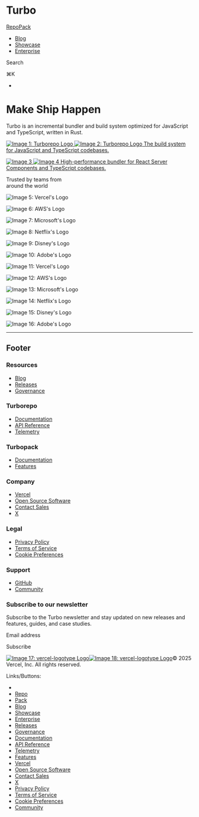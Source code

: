 Turbo
===============

[](https://turbo.build/)

[Repo](https://turbo.build/repo)[Pack](https://turbo.build/pack)

*   [Blog](https://turbo.build/blog)
*   [Showcase](https://turbo.build/showcase)
*   [Enterprise](https://vercel.com/contact/sales?utm_source=turbo.build&utm_medium=referral&utm_campaign=header-enterpriseLink)

Search

⌘K

*   [](https://github.com/vercel/turbo)

Make Ship Happen
================

Turbo is an incremental bundler and build system optimized for JavaScript and TypeScript, written in Rust.

[![Image 1: Turborepo Logo](https://turbo.build/images/docs/repo/repo-hero-logo-light.svg) ![Image 2: Turborepo Logo](https://turbo.build/images/docs/repo/repo-hero-logo-dark.svg) The build system for JavaScript and TypeScript codebases.](https://turbo.build/repo)

[![Image 3](https://turbo.build/images/docs/pack/turbopack-hero-logo-light.svg) ![Image 4](https://turbo.build/images/docs/pack/turbopack-hero-logo-dark.svg) High-performance bundler for React Server Components and TypeScript codebases.](https://turbo.build/pack)

Trusted by teams from  
around the world

![Image 5: Vercel's Logo](https://turbo.build/images/logos/color/vercel.svg)

![Image 6: AWS's Logo](https://turbo.build/images/logos/color/aws.svg)

![Image 7: Microsoft's Logo](https://turbo.build/images/logos/color/microsoft.svg)

![Image 8: Netflix's Logo](https://turbo.build/images/logos/color/netflix.svg)

![Image 9: Disney's Logo](https://turbo.build/images/logos/color/disney.svg)

![Image 10: Adobe's Logo](https://turbo.build/images/logos/color/adobe.svg)

![Image 11: Vercel's Logo](https://turbo.build/images/logos/white/vercel.svg)

![Image 12: AWS's Logo](https://turbo.build/images/logos/white/aws.svg)

![Image 13: Microsoft's Logo](https://turbo.build/images/logos/white/microsoft.svg)

![Image 14: Netflix's Logo](https://turbo.build/images/logos/white/netflix.svg)

![Image 15: Disney's Logo](https://turbo.build/images/logos/white/disney.svg)

![Image 16: Adobe's Logo](https://turbo.build/images/logos/white/adobe.svg)

* * *

Footer
------

### Resources

*   [Blog](https://turbo.build/blog)
*   [Releases](https://github.com/vercel/turbo/releases)
*   [Governance](https://turbo.build/governance)

### Turborepo

*   [Documentation](https://turbo.build/repo/docs)
*   [API Reference](https://turbo.build/repo/docs/reference)
*   [Telemetry](https://turbo.build/repo/docs/telemetry)

### Turbopack

*   [Documentation](https://turbo.build/pack/docs)
*   [Features](https://turbo.build/pack/docs/features)

### Company

*   [Vercel](https://vercel.com/)
*   [Open Source Software](https://vercel.com/oss?utm_source=turbo.build&utm_medium=referral&utm_campaign=footer-ossLink)
*   [Contact Sales](https://vercel.com/solutions/turborepo?utm_source=turbo.build&utm_medium=referral&utm_campaign=footer-enterpriseLink)
*   [X](https://x.com/vercel)

### Legal

*   [Privacy Policy](https://turbo.build/privacy)
*   [Terms of Service](https://turbo.build/terms)
*   [Cookie Preferences](https://turbo.build/#)

### Support

*   [GitHub](https://github.com/vercel/turbo)
*   [Community](https://vercel.community/tag/turborepo)

### Subscribe to our newsletter

Subscribe to the Turbo newsletter and stay updated on new releases and features, guides, and case studies.

Email address

Subscribe

[![Image 17: vercel-logotype Logo](https://turbo.build/_next/static/media/vercel-logotype-light.cf7eca76.svg)![Image 18: vercel-logotype Logo](https://turbo.build/_next/static/media/vercel-logotype-dark.01246f11.svg)](https://vercel.com/?utm_source=turbo.build&utm_medium=referral&utm_campaign=footer-logoLink "vercel.com homepage")© 2025 Vercel, Inc. All rights reserved.

Links/Buttons:
- [](https://vercel.com/?utm_source=turbo.build&utm_medium=referral&utm_campaign=footer-logoLink)
- [Repo](https://turbo.build/repo)
- [Pack](https://turbo.build/pack)
- [Blog](https://turbo.build/blog)
- [Showcase](https://turbo.build/showcase)
- [Enterprise](https://vercel.com/contact/sales?utm_source=turbo.build&utm_medium=referral&utm_campaign=header-enterpriseLink)
- [Releases](https://github.com/vercel/turbo/releases)
- [Governance](https://turbo.build/governance)
- [Documentation](https://turbo.build/pack/docs)
- [API Reference](https://turbo.build/repo/docs/reference)
- [Telemetry](https://turbo.build/repo/docs/telemetry)
- [Features](https://turbo.build/pack/docs/features)
- [Vercel](https://vercel.com/)
- [Open Source Software](https://vercel.com/oss?utm_source=turbo.build&utm_medium=referral&utm_campaign=footer-ossLink)
- [Contact Sales](https://vercel.com/solutions/turborepo?utm_source=turbo.build&utm_medium=referral&utm_campaign=footer-enterpriseLink)
- [X](https://x.com/vercel)
- [Privacy Policy](https://turbo.build/privacy)
- [Terms of Service](https://turbo.build/terms)
- [Cookie Preferences](https://turbo.build/#)
- [Community](https://vercel.community/tag/turborepo)
